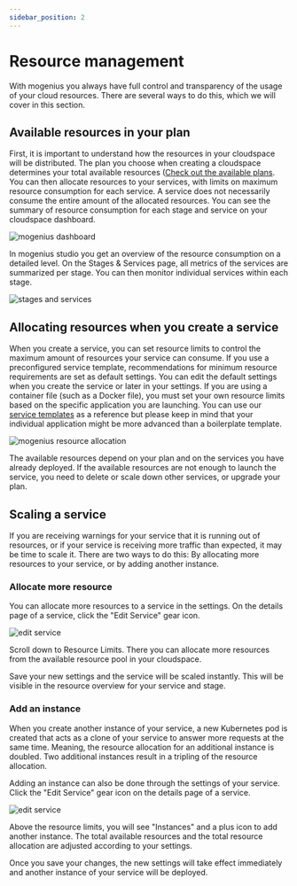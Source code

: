 ```yaml
---
sidebar_position: 2
---
```


# Resource management

With mogenius you always have full control and transparency of the usage of your cloud resources. There are several ways to do this, which we will cover in this section.

## Available resources in your plan

First, it is important to understand how the resources in your cloudspace will be distributed. The plan you choose when creating a cloudspace determines your total available resources ([Check out the available plans](./../general/plans-pricing.md). You can then allocate resources to your services, with limits on maximum resource consumption for each service. A service does not necessarily consume the entire amount of the allocated resources. You can see the summary of resource consumption for each stage and service on your cloudspace dashboard.

![mogenius dashboard](https://api.mogenius.com/file/id/61e9457a-abde-4cac-95f8-1bf5d5d4c934)

In mogenius studio you get an overview of the resource consumption on a detailed level. On the Stages & Services page, all metrics of the services are summarized per stage. You can then monitor individual services within each stage.

![stages and services](https://api.mogenius.com/file/id/703866f3-d7ba-4e95-9fae-aed1e0f84f28)


## Allocating resources when you create a service

When you create a service, you can set resource limits to control the maximum amount of resources your service can consume. If you use a preconfigured service template, recommendations for minimum resource requirements are set as default settings. You can edit the default settings when you create the service or later in your settings. 
If you are using a container file (such as a Docker file), you must set your own resource limits based on the specific application you are launching. You can use our [service templates](./../services/index.md) as a reference but please keep in mind that your individual application might be more advanced than a boilerplate template.

![mogenius resource allocation](https://api.mogenius.com/file/id/679ed62d-c653-4b64-b469-f7b78c1d334f)

The available resources depend on your plan and on the services you have already deployed. If the available resources are not enough to launch the service, you need to delete or scale down other services, or upgrade your plan.

## Scaling a service

If you are receiving warnings for your service that it is running out of resources, or if your service is receiving more traffic than expected, it may be time to scale it. There are two ways to do this: By allocating more resources to your service, or by adding another instance.

### Allocate more resource

You can allocate more resources to a service in the settings. On the details page of a service, click the "Edit Service" gear icon.

![edit service](https://api.mogenius.com/file/id/c79e5641-2a3e-46a2-be37-4c965968cf87)

Scroll down to Resource Limits. There you can allocate more resources from the available resource pool in your cloudspace.

Save your new settings and the service will be scaled instantly. This will be visible in the resource overview for your service and stage.

### Add an instance

When you create another instance of your service, a new Kubernetes pod is created that acts as a clone of your service to answer more requests at the same time. Meaning, the resource allocation for an additional instance is doubled. Two additional instances result in a tripling of the resource allocation.

Adding an instance can also be done through the settings of your service. Click the "Edit Service" gear icon on the details page of a service.

![edit service](https://api.mogenius.com/file/id/c79e5641-2a3e-46a2-be37-4c965968cf87)

Above the resource limits, you will see "Instances" and a plus icon to add another instance. The total available resources and the total resource allocation are adjusted according to your settings.

Once you save your changes, the new settings will take effect immediately and another instance of your service will be deployed.